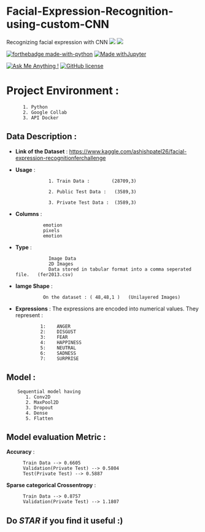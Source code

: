 # Facial-Expression-Recognition-using-custom-CNN
Recognizing facial expression with CNN
![](https://cms2.mega.nz/unsigned/d3284a7070ba5517377a78d25f4ec8d0a448f37638f6de525e23243b2ea64e64)
![](https://images.ctfassets.net/cnu0m8re1exe/70iMKfC0fJNNd4SN7HmgD1/cbdfd2e0595d4451fa7ff64703562d04/shutterstock_1191853330.jpg?w=650&h=433&fit=fill)

[![forthebadge made-with-python](http://ForTheBadge.com/images/badges/made-with-python.svg)](https://www.python.org/)
[![Made withJupyter](https://img.shields.io/badge/Made%20with-Jupyter-orange?style=for-the-badge&logo=Jupyter)](https://jupyter.org/try)

[![Ask Me Anything !](https://img.shields.io/badge/Ask%20me-anything-1abc9c.svg)](https://GitHub.com/Naereen/ama)
[![GitHub license](https://img.shields.io/github/license/Naereen/StrapDown.js.svg)](https://github.com/Naereen/StrapDown.js/blob/master/LICENSE)
# Project Environment : 

          1. Python
          2. Google Collab
          3. API Docker
## Data Description :

   * **Link of the Dataset**  : https://www.kaggle.com/ashishpatel26/facial-expression-recognitionferchallenge
   * **Usage**   : 
                     
                     1. Train Data :        (28709,3)
                     
                     2. Public Test Data :   (3589,3)
                     
                     3. Private Test Data :  (3589,3)
   * **Columns** :  
                   
                   emotion
                   pixels
                   emotion
   * **Type**  : 
   
                     Image Data
                     2D Images
                     Data stored in tabular format into a comma seperated file.   (fer2013.csv)
   
   * **Iamge Shape** :
                   
                   On the dataset : ( 48,48,1 )   (Unilayered Images)
                   

                   
   * **Expressions** :
                 The expressions are encoded into numerical values. They represent :
                  
                  1:    ANGER 
                  2:    DISGUST
                  3:    FEAR 
                  4:    HAPPINESS 
                  5:    NEUTRAL
                  6:    SADNESS
                  7:    SURPRISE
## Model : 
        Sequential model having 
           1. Conv2D
           2. MaxPool2D
           3. Dropout
           4. Dense
           5. Flatten
## Model evaluation Metric :
   **Accuracy** :
          
          Train Data --> 0.6605
          Validation(Private Test) --> 0.5804
          Test(Private Test) --> 0.5887
          
   **Sparse categorical Crossentropy** :
          
          Train Data --> 0.8757
          Validation(Private Test) --> 1.1807


## Do ***STAR***  if you find it useful :)
